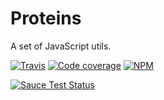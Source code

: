 # Proteins

A set of JavaScript utils.

[![Travis](https://img.shields.io/travis/Chialab/proteins.svg?maxAge=2592000)](https://travis-ci.org/Chialab/proteins)
[![Code coverage](https://codecov.io/gh/Chialab/proteins/graph/badge.svg)](https://codecov.io/gh/Chialab/proteins)
[![NPM](https://img.shields.io/npm/v/@chialab/proteins.svg)](https://www.npmjs.com/package/@chialab/proteins)

[![Sauce Test Status](https://saucelabs.com/browser-matrix/chialab-sl-014.svg)](https://saucelabs.com/u/chialab-sl-014)

